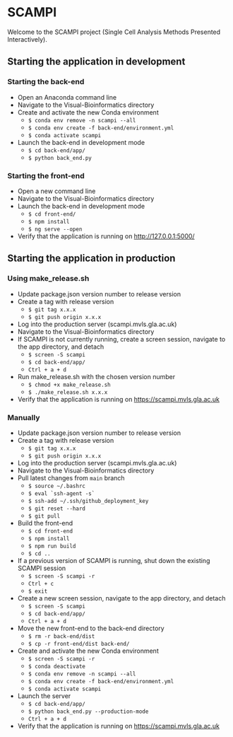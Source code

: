 # SCAMPI

Welcome to the SCAMPI project (Single Cell Analysis Methods Presented Interactively).


## Starting the application in development

### Starting the back-end
* Open an Anaconda command line
* Navigate to the Visual-Bioinformatics directory
* Create and activate the new Conda environment
  * `$ conda env remove -n scampi --all`
  * `$ conda env create -f back-end/environment.yml`
  * `$ conda activate scampi`
* Launch the back-end in development mode
  * `$ cd back-end/app/`
  * `$ python back_end.py`

### Starting the front-end
* Open a new command line
* Navigate to the Visual-Bioinformatics directory
* Launch the back-end in development mode
  * `$ cd front-end/`
  * `$ npm install`
  * `$ ng serve --open`
* Verify that the application is running on http://127.0.0.1:5000/


## Starting the application in production
### Using make_release.sh
* Update package.json version number to release version
* Create a tag with release version
  * `$ git tag x.x.x`
  * `$ git push origin x.x.x`
* Log into the production server (scampi.mvls.gla.ac.uk)
* Navigate to the Visual-Bioinformatics directory
* If SCAMPI is not currently running, create a screen session, navigate to the app directory, and detach
  * `$ screen -S scampi`
  * `$ cd back-end/app/`
  * `Ctrl + a + d`
* Run make_release.sh with the chosen version number
  * `$ chmod +x make_release.sh`
  * `$ ./make_release.sh x.x.x`
* Verify that the application is running on https://scampi.mvls.gla.ac.uk

### Manually
* Update package.json version number to release version
* Create a tag with release version
  * `$ git tag x.x.x`
  * `$ git push origin x.x.x`
* Log into the production server (scampi.mvls.gla.ac.uk)
* Navigate to the Visual-Bioinformatics directory
* Pull latest changes from `main` branch
  * `$ source ~/.bashrc`
  * `` $ eval `ssh-agent -s` ``
  * `$ ssh-add ~/.ssh/github_deployment_key`
  * `$ git reset --hard`
  * `$ git pull`
* Build the front-end
  * `$ cd front-end`
  * `$ npm install`
  * `$ npm run build`
  * `$ cd ..`
* If a previous version of SCAMPI is running, shut down the existing SCAMPI session
  * `$ screen -S scampi -r`
  * `Ctrl + c`
  * `$ exit`
* Create a new screen session, navigate to the app directory, and detach
  * `$ screen -S scampi`
  * `$ cd back-end/app/`
  * `Ctrl + a + d`
* Move the new front-end to the back-end directory
  * `$ rm -r back-end/dist`
  * `$ cp -r front-end/dist back-end/`
* Create and activate the new Conda environment
  * `$ screen -S scampi -r`
  * `$ conda deactivate`
  * `$ conda env remove -n scampi --all`
  * `$ conda env create -f back-end/environment.yml`
  * `$ conda activate scampi`
* Launch the server
  * `$ cd back-end/app/`
  * `$ python back_end.py --production-mode`
  * `Ctrl + a + d`
* Verify that the application is running on https://scampi.mvls.gla.ac.uk
